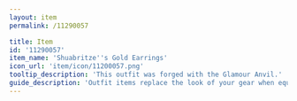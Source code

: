 ```yaml
---
layout: item
permalink: /11290057

title: Item
id: '11290057'
item_name: 'Shuabritze''s Gold Earrings'
icon_url: 'item/icon/11200057.png'
tooltip_description: 'This outfit was forged with the Glamour Anvil.'
guide_description: 'Outfit items replace the look of your gear when equipped.'
---
```

